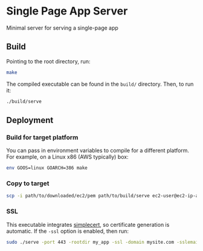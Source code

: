 # Single Page App Server 

Minimal server for serving a single-page app

## Build

Pointing to the root directory, run:

```bash
make
```

The compiled executable can be found in the `build/` directory.
Then, to run it:

```bash
./build/serve
```

## Deployment

### Build for target platform

You can pass in environment variables to compile for a different platform. For example, on a Linux x86 (AWS typically) box:

```bash
env GOOS=linux GOARCH=386 make
```

### Copy to target

```bash
scp -i path/to/downloaded/ec2/pem path/to/build/serve ec2-user@ec2-ip-addr.compute-1.amazonaws.com:/home/ec2-user/targetdirectory
```

### SSL

This executable integrates [simplecert](https://github.com/foomo/simplecert), so certificate generation is automatic. If the `-ssl` option is enabled, then run:

```bash
sudo ./serve -port 443 -rootdir my_app -ssl -domain mysite.com -sslemail email@domain.com -certcache /etc/letsencrypt/live/mysite.com
```

